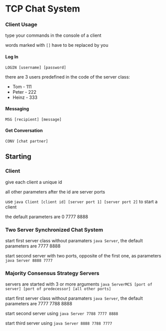 # TCP Chat System

### Client Usage

type your commands in the console of a client

words marked with `[]` have to be replaced by you

#### Log In

`LOGIN [username] [password]`

there are 3 users predefined in the code of the server class:
- Tom - 111
- Peter - 222
- Heinz - 333


#### Messaging

`MSG [recipient] [message]`


#### Get Conversation

`CONV [chat partner]`

## Starting

### Client

give each client a unique id

all other parameters after the id are server ports

use `java Client [client id] [server port 1] [server port 2]` to start a client

the default parameters are 0 7777 8888

### Two Server Synchronized Chat System

start first server class without paramaters `java Server`, the default parameters are 7777 8888

start second server with two ports, opposite of the first one, as parameters `java Server 8888 7777`

### Majority Consensus Strategy Servers

servers are started with 3 or more arguments `java ServerMCS [port of server] [port of predecessor] [all other ports]`

start first server class without paramaters `java Server`, the default parameters are 7777 7788 8888

start second server using `java Server 7788 7777 8888`

start third server using `java Server 8888 7788 7777`